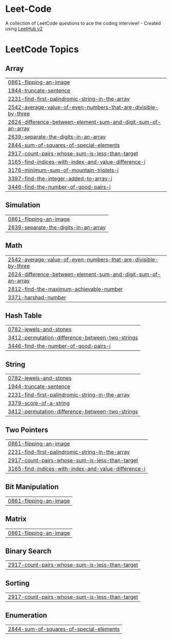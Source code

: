 # Leet-Code
A collection of LeetCode questions to ace the coding interview! - Created using [LeetHub v2](https://github.com/arunbhardwaj/LeetHub-2.0)

<!---LeetCode Topics Start-->
# LeetCode Topics
## Array
|  |
| ------- |
| [0861-flipping-an-image](https://github.com/Fathima-naj/Leet-Code/tree/master/0861-flipping-an-image) |
| [1944-truncate-sentence](https://github.com/Fathima-naj/Leet-Code/tree/master/1944-truncate-sentence) |
| [2231-find-first-palindromic-string-in-the-array](https://github.com/Fathima-naj/Leet-Code/tree/master/2231-find-first-palindromic-string-in-the-array) |
| [2542-average-value-of-even-numbers-that-are-divisible-by-three](https://github.com/Fathima-naj/Leet-Code/tree/master/2542-average-value-of-even-numbers-that-are-divisible-by-three) |
| [2624-difference-between-element-sum-and-digit-sum-of-an-array](https://github.com/Fathima-naj/Leet-Code/tree/master/2624-difference-between-element-sum-and-digit-sum-of-an-array) |
| [2639-separate-the-digits-in-an-array](https://github.com/Fathima-naj/Leet-Code/tree/master/2639-separate-the-digits-in-an-array) |
| [2844-sum-of-squares-of-special-elements](https://github.com/Fathima-naj/Leet-Code/tree/master/2844-sum-of-squares-of-special-elements) |
| [2917-count-pairs-whose-sum-is-less-than-target](https://github.com/Fathima-naj/Leet-Code/tree/master/2917-count-pairs-whose-sum-is-less-than-target) |
| [3165-find-indices-with-index-and-value-difference-i](https://github.com/Fathima-naj/Leet-Code/tree/master/3165-find-indices-with-index-and-value-difference-i) |
| [3176-minimum-sum-of-mountain-triplets-i](https://github.com/Fathima-naj/Leet-Code/tree/master/3176-minimum-sum-of-mountain-triplets-i) |
| [3397-find-the-integer-added-to-array-i](https://github.com/Fathima-naj/Leet-Code/tree/master/3397-find-the-integer-added-to-array-i) |
| [3446-find-the-number-of-good-pairs-i](https://github.com/Fathima-naj/Leet-Code/tree/master/3446-find-the-number-of-good-pairs-i) |
## Simulation
|  |
| ------- |
| [0861-flipping-an-image](https://github.com/Fathima-naj/Leet-Code/tree/master/0861-flipping-an-image) |
| [2639-separate-the-digits-in-an-array](https://github.com/Fathima-naj/Leet-Code/tree/master/2639-separate-the-digits-in-an-array) |
## Math
|  |
| ------- |
| [2542-average-value-of-even-numbers-that-are-divisible-by-three](https://github.com/Fathima-naj/Leet-Code/tree/master/2542-average-value-of-even-numbers-that-are-divisible-by-three) |
| [2624-difference-between-element-sum-and-digit-sum-of-an-array](https://github.com/Fathima-naj/Leet-Code/tree/master/2624-difference-between-element-sum-and-digit-sum-of-an-array) |
| [2812-find-the-maximum-achievable-number](https://github.com/Fathima-naj/Leet-Code/tree/master/2812-find-the-maximum-achievable-number) |
| [3371-harshad-number](https://github.com/Fathima-naj/Leet-Code/tree/master/3371-harshad-number) |
## Hash Table
|  |
| ------- |
| [0782-jewels-and-stones](https://github.com/Fathima-naj/Leet-Code/tree/master/0782-jewels-and-stones) |
| [3412-permutation-difference-between-two-strings](https://github.com/Fathima-naj/Leet-Code/tree/master/3412-permutation-difference-between-two-strings) |
| [3446-find-the-number-of-good-pairs-i](https://github.com/Fathima-naj/Leet-Code/tree/master/3446-find-the-number-of-good-pairs-i) |
## String
|  |
| ------- |
| [0782-jewels-and-stones](https://github.com/Fathima-naj/Leet-Code/tree/master/0782-jewels-and-stones) |
| [1944-truncate-sentence](https://github.com/Fathima-naj/Leet-Code/tree/master/1944-truncate-sentence) |
| [2231-find-first-palindromic-string-in-the-array](https://github.com/Fathima-naj/Leet-Code/tree/master/2231-find-first-palindromic-string-in-the-array) |
| [3379-score-of-a-string](https://github.com/Fathima-naj/Leet-Code/tree/master/3379-score-of-a-string) |
| [3412-permutation-difference-between-two-strings](https://github.com/Fathima-naj/Leet-Code/tree/master/3412-permutation-difference-between-two-strings) |
## Two Pointers
|  |
| ------- |
| [0861-flipping-an-image](https://github.com/Fathima-naj/Leet-Code/tree/master/0861-flipping-an-image) |
| [2231-find-first-palindromic-string-in-the-array](https://github.com/Fathima-naj/Leet-Code/tree/master/2231-find-first-palindromic-string-in-the-array) |
| [2917-count-pairs-whose-sum-is-less-than-target](https://github.com/Fathima-naj/Leet-Code/tree/master/2917-count-pairs-whose-sum-is-less-than-target) |
| [3165-find-indices-with-index-and-value-difference-i](https://github.com/Fathima-naj/Leet-Code/tree/master/3165-find-indices-with-index-and-value-difference-i) |
## Bit Manipulation
|  |
| ------- |
| [0861-flipping-an-image](https://github.com/Fathima-naj/Leet-Code/tree/master/0861-flipping-an-image) |
## Matrix
|  |
| ------- |
| [0861-flipping-an-image](https://github.com/Fathima-naj/Leet-Code/tree/master/0861-flipping-an-image) |
## Binary Search
|  |
| ------- |
| [2917-count-pairs-whose-sum-is-less-than-target](https://github.com/Fathima-naj/Leet-Code/tree/master/2917-count-pairs-whose-sum-is-less-than-target) |
## Sorting
|  |
| ------- |
| [2917-count-pairs-whose-sum-is-less-than-target](https://github.com/Fathima-naj/Leet-Code/tree/master/2917-count-pairs-whose-sum-is-less-than-target) |
## Enumeration
|  |
| ------- |
| [2844-sum-of-squares-of-special-elements](https://github.com/Fathima-naj/Leet-Code/tree/master/2844-sum-of-squares-of-special-elements) |
<!---LeetCode Topics End-->